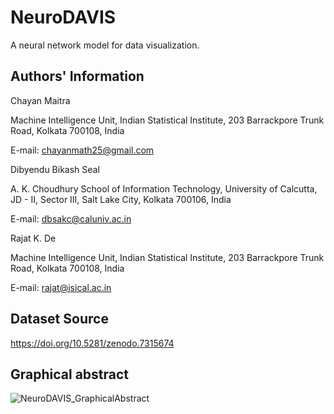 # NeuroDAVIS
A neural network model for data visualization.

Authors' Information
-----------------------
Chayan Maitra

Machine Intelligence Unit, Indian Statistical Institute, 203 Barrackpore Trunk Road, Kolkata 700108, India

E-mail: chayanmath25@gmail.com

Dibyendu Bikash Seal

A. K. Choudhury School of Information Technology, University of Calcutta, JD - II, Sector III, Salt Lake City, Kolkata 700106, India

E-mail: dbsakc@caluniv.ac.in

Rajat K. De

Machine Intelligence Unit, Indian Statistical Institute, 203 Barrackpore Trunk Road, Kolkata 700108, India

E-mail: rajat@isical.ac.in

Dataset Source
------------------
https://doi.org/10.5281/zenodo.7315674

Graphical abstract
-------------------------
![NeuroDAVIS_GraphicalAbstract](https://user-images.githubusercontent.com/113589317/201636632-4e19c729-feae-44ef-8c7f-deaad9720b28.png)

